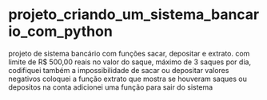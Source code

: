 # projeto_criando_um_sistema_bancario_com_python
projeto de sistema bancário com funções sacar, depositar e extrato.
com limite de R$ 500,00 reais no valor do saque, máximo de 3 saques por dia, codifiquei também a impossibilidade de sacar ou depositar valores negativos
coloquei a função extrato que mostra se houveram saques ou depositos na conta
adicionei uma função para sair do sistema
